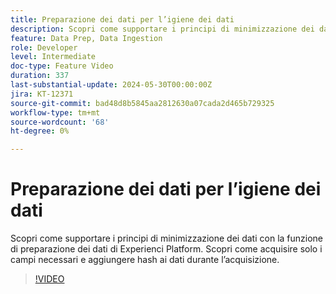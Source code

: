 ```yaml
---
title: Preparazione dei dati per l’igiene dei dati
description: Scopri come supportare i principi di minimizzazione dei dati con la funzione di preparazione dei dati di Experienci Platform. Scopri come acquisire solo i campi necessari e aggiungere hash ai dati durante l’acquisizione.
feature: Data Prep, Data Ingestion
role: Developer
level: Intermediate
doc-type: Feature Video
duration: 337
last-substantial-update: 2024-05-30T00:00:00Z
jira: KT-12371
source-git-commit: bad48d8b5845aa2812630a07cada2d465b729325
workflow-type: tm+mt
source-wordcount: '68'
ht-degree: 0%

---
```



# Preparazione dei dati per l’igiene dei dati

Scopri come supportare i principi di minimizzazione dei dati con la funzione di preparazione dei dati di Experienci Platform. Scopri come acquisire solo i campi necessari e aggiungere hash ai dati durante l’acquisizione.

>[!VIDEO](https://video.tv.adobe.com/v/3429485/?learn=on)
